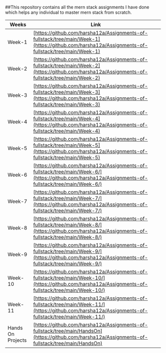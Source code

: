 ##This repository contains all the mern stack assignments I have done which helps any individual to master mern stack from scratch.

|Weeks|Link|
|-----|----|
|Week-1|[https://github.com/harsha12a/Assignments-of-fullstack/tree/main/Week-1](https://github.com/harsha12a/Assignments-of-fullstack/tree/main/Week-1)|
|Week-2|[https://github.com/harsha12a/Assignments-of-fullstack/tree/main/Week-2](https://github.com/harsha12a/Assignments-of-fullstack/tree/main/Week-2)|
|Week-3|[https://github.com/harsha12a/Assignments-of-fullstack/tree/main/Week-3](https://github.com/harsha12a/Assignments-of-fullstack/tree/main/Week-3)|
|Week-4|[https://github.com/harsha12a/Assignments-of-fullstack/tree/main/Week-4](https://github.com/harsha12a/Assignments-of-fullstack/tree/main/Week-4)|
|Week-5|[https://github.com/harsha12a/Assignments-of-fullstack/tree/main/Week-5](https://github.com/harsha12a/Assignments-of-fullstack/tree/main/Week-5)|
|Week-6|[https://github.com/harsha12a/Assignments-of-fullstack/tree/main/Week-6/](https://github.com/harsha12a/Assignments-of-fullstack/tree/main/Week-6/)|
|Week-7|[https://github.com/harsha12a/Assignments-of-fullstack/tree/main/Week-7/](https://github.com/harsha12a/Assignments-of-fullstack/tree/main/Week-7/)|
|Week-8|[https://github.com/harsha12a/Assignments-of-fullstack/tree/main/Week-8/](https://github.com/harsha12a/Assignments-of-fullstack/tree/main/Week-8/)|
|Week-9|[https://github.com/harsha12a/Assignments-of-fullstack/tree/main/Week-9/](https://github.com/harsha12a/Assignments-of-fullstack/tree/main/Week-9/)|
|Week-10|[https://github.com/harsha12a/Assignments-of-fullstack/tree/main/Week-10/](https://github.com/harsha12a/Assignments-of-fullstack/tree/main/Week-10/)|
|Week-11|[https://github.com/harsha12a/Assignments-of-fullstack/tree/main/Week-11/](https://github.com/harsha12a/Assignments-of-fullstack/tree/main/Week-11/)|
|Hands On Projects|[https://github.com/harsha12a/Assignments-of-fullstack/tree/main/HandsOn](https://github.com/harsha12a/Assignments-of-fullstack/tree/main/HandsOn)|